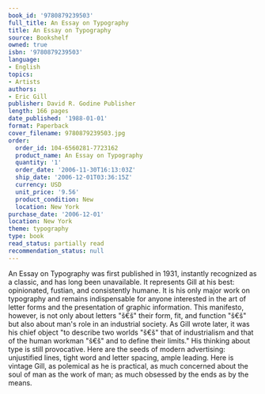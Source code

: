 ```yaml
---
book_id: '9780879239503'
full_title: An Essay on Typography
title: An Essay on Typography
source: Bookshelf
owned: true
isbn: '9780879239503'
language:
- English
topics:
- Artists
authors:
- Eric Gill
publisher: David R. Godine Publisher
length: 166 pages
date_published: '1988-01-01'
format: Paperback
cover_filename: 9780879239503.jpg
order:
  order_id: 104-6560281-7723162
  product_name: An Essay on Typography
  quantity: '1'
  order_date: '2006-11-30T16:13:03Z'
  ship_date: '2006-12-01T03:36:15Z'
  currency: USD
  unit_price: '9.56'
  product_condition: New
  location: New York
purchase_date: '2006-12-01'
location: New York
theme: typography
type: book
read_status: partially read
recommendation_status: null
---
```

An Essay on Typography was first published in 1931, instantly recognized as a classic, and has long been unavailable. It represents Gill at his best: opinionated, fustian, and consistently humane. It is his only major work on typography and remains indispensable for anyone interested in the art of letter forms and the presentation of graphic information. This manifesto, however, is not only about letters "š€š" their form, fit, and function "š€š" but also about man's role in an industrial society. As Gill wrote later, it was his chief object "to describe two worlds "š€š" that of industrialism and that of the human workman "š€š" and to define their limits." His thinking about type is still provocative. Here are the seeds of modern advertising: unjustified lines, tight word and letter spacing, ample leading. Here is vintage Gill, as polemical as he is practical, as much concerned about the soul of man as the work of man; as much obsessed by the ends as by the means.
